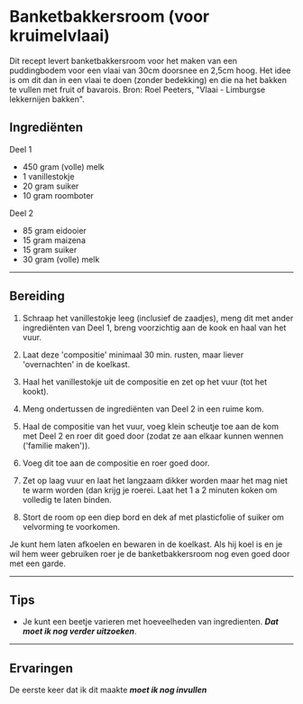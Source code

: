 # Banketbakkersroom (voor kruimelvlaai)

Dit recept levert banketbakkersroom voor het maken van een puddingbodem voor een vlaai van 30cm doorsnee en 2,5cm hoog.
Het idee is om dit dan in een vlaai te doen (zonder bedekking) en die na het bakken te vullen met fruit of bavarois.
Bron: Roel Peeters, "Vlaai - Limburgse lekkernijen bakken".

## Ingrediënten

Deel 1
- 450 gram (volle) melk
- 1 vanillestokje
- 20 gram suiker
- 10 gram roomboter

Deel 2
- 85 gram eidooier
- 15 gram maizena
- 15 gram suiker
- 30 gram (volle) melk

---

## Bereiding

1. Schraap het vanillestokje leeg (inclusief de zaadjes), meng dit met ander ingrediënten van Deel 1, breng voorzichtig aan de kook en haal van het vuur.
2. Laat deze 'compositie' minimaal 30 min. rusten, maar liever 'overnachten' in de koelkast.

3. Haal het vanillestokje uit de compositie en zet op het vuur (tot het kookt).
4. Meng ondertussen de ingrediënten van Deel 2 in een ruime kom.
5. Haal de compositie van het vuur, voeg klein scheutje toe aan de kom met Deel 2 en roer dit goed door (zodat ze aan elkaar kunnen wennen ('familie maken')).
6. Voeg dit toe aan de compositie en roer goed door.
7. Zet op laag vuur en laat het langzaam dikker worden maar het mag niet te warm worden (dan krijg je roerei. Laat het 1 a 2 minuten koken om volledig te laten binden.
8. Stort de room op een diep bord en dek af met plasticfolie of suiker om velvorming te voorkomen. 
 
Je kunt hem laten afkoelen en bewaren in de koelkast. Als hij koel is en je wil hem weer gebruiken roer je de banketbakkersroom nog even goed door met een garde.

---

## Tips

- Je kunt een beetje varieren met hoeveelheden van ingredienten. ***Dat moet ik nog verder uitzoeken***.
  
---

## Ervaringen

De eerste keer dat ik dit maakte ***moet ik nog invullen***